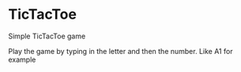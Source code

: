 # TicTacToe
Simple TicTacToe game


Play the game by typing in the letter and then the number. 
Like A1 for example
